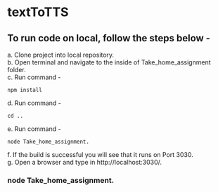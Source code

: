 # textToTTS
## To run code on local, follow the steps below -  
a. Clone project into local repository.  
b. Open terminal and navigate to the inside of Take_home_assignment folder.  
c. Run command -  
```
npm install
```
d. Run command -  
```
cd ..
```
e. Run command -  
```
node Take_home_assignment. 
```
f. If the build is successful you will see that it runs on Port 3030.  
g. Open a browser and type in http://localhost:3030/. 
 ### node Take_home_assignment. 
